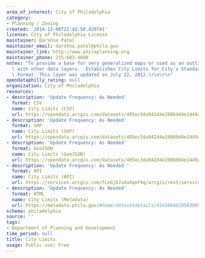 ```yaml
---
area_of_interest: City of Philadelphia
category:
- Planning / Zoning
created: '2014-12-08T22:45:50.420741'
license: City of Philadelphia License
maintainer: Darshna Patel
maintainer_email: darshna.patel@phila.gov
maintainer_link: http://www.philaplanning.org
maintainer_phone: 215-683-4600
notes: "To provide a base for very generalized maps or used as an outline in conjunction\
  \ with other data layers.  Establishes City Limits for City's Standard Boundary\
  \ Format. This layer was updated on July 22, 2012.\r\n\r\n"
opendataphilly_rating: null
organization: City of Philadelphia
resources:
- description: 'Update Frequency: As Needed'
  format: CSV
  name: City Limits (CSV)
  url: https://opendata.arcgis.com/datasets/405ec3da942d4e20869d4e1449a2be48_0.csv
- description: 'Update Frequency: As Needed'
  format: SHP
  name: City Limits (SHP)
  url: https://opendata.arcgis.com/datasets/405ec3da942d4e20869d4e1449a2be48_0.zip
- description: 'Update Frequency: As Needed'
  format: GeoJSON
  name: City Limits (GeoJSON)
  url: https://opendata.arcgis.com/datasets/405ec3da942d4e20869d4e1449a2be48_0.geojson
- description: 'Update Frequency: As Needed '
  format: API
  name: City Limits (API)
  url: https://services.arcgis.com/fLeGjb7u4uXqeF9q/arcgis/rest/services/City_Limits/FeatureServer/0/query?outFields=*&where=1%3D1
- description: 'Update Frequency: As Needed'
  format: HTML
  name: City Limits (Metadata)
  url: https://metadata.phila.gov/#home/datasetdetails/5543868820583086178c4f89/representationdetails/55438ada9b989a05172d0d92/
schema: philadelphia
source: ''
tags:
- Department of Planning and Development
time_period: null
title: City Limits
usage: Public use; Free
---
```

